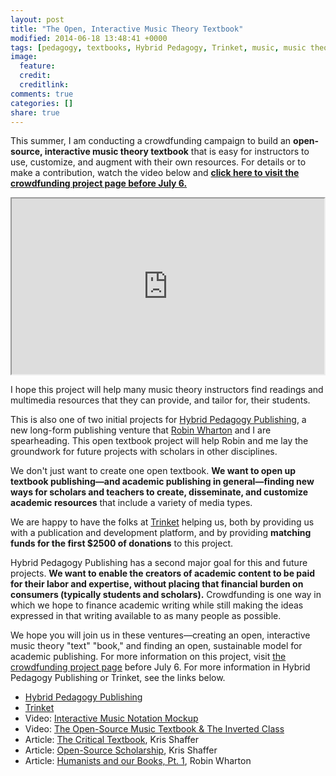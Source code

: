```yaml
---
layout: post
title: "The Open, Interactive Music Theory Textbook"
modified: 2014-06-18 13:48:41 +0000
tags: [pedagogy, textbooks, Hybrid Pedagogy, Trinket, music, music theory]
image:
  feature:
  credit:
  creditlink:
comments: true
categories: []
share: true
---
```


This summer, I am conducting a crowdfunding campaign to build an **open-source, interactive music theory textbook** that is easy for instructors to use, customize, and augment with their own resources. For details or to make a contribution, watch the video below and **[click here to visit the crowdfunding project page before July 6.](http://igg.me/at/opentextbook)**

<iframe src="http://player.vimeo.com/video/94529215" width="500" height="281" webkitallowfullscreen mozallowfullscreen allowfullscreen></iframe>

I hope this project will help many music theory instructors find readings and multimedia resources that they can provide, and tailor for, their students.

This is also one of two initial projects for [Hybrid Pedagogy Publishing](http://www.hybridpedagogy.org/#publishing), a new long-form publishing venture that [Robin Wharton](http://www.robinwharton.com) and I are spearheading. This open textbook project will help Robin and me lay the groundwork for future projects with scholars in other disciplines.

We don't just want to create one open textbook. **We want to open up textbook publishing—and academic publishing in general—finding new ways for scholars and teachers to create, disseminate, and customize academic resources** that include a variety of media types.

We are happy to have the folks at [Trinket](http://trinket.io) helping us, both by providing us with a publication and development platform, and by providing **matching funds for the first $2500 of donations** to this project.

Hybrid Pedagogy Publishing has a second major goal for this and future projects. **We want to enable the creators of academic content to be paid for their labor and expertise, without placing that financial burden on consumers (typically students and scholars).** Crowdfunding is one way in which we hope to finance academic writing while still making the ideas expressed in that writing available to as many people as possible.

We hope you will join us in these ventures—creating an open, interactive music theory "text" "book," and finding an open, sustainable model for academic publishing. For more information on this project, visit [the crowdfunding project page](http://igg.me/at/opentextbook) before July 6. For more information in Hybrid Pedagogy Publishing or Trinket, see the links below.

* [Hybrid Pedagogy Publishing](http://www.hybridpedagogy.org/#publishing)  
* [Trinket](http://trinket.io)  
* Video: [Interactive Music Notation Mockup](http://vimeo.com/96747242)  
* Video: [The Open-Source Music Textbook & The Inverted Class](http://vimeo.com/94558028)  
* Article: [The Critical Textbook](http://www.hybridpedagogy.com/journal/critical-textbook/), Kris Shaffer  
* Article: [Open-Source Scholarship](http://www.hybridpedagogy.com/journal/open-source-scholarship/), Kris Shaffer  
* Article: [Humanists and our Books, Pt. 1](http://www.hybridpedagogy.com/journal/humanists-books-pt-1-work-humanism/), Robin Wharton

